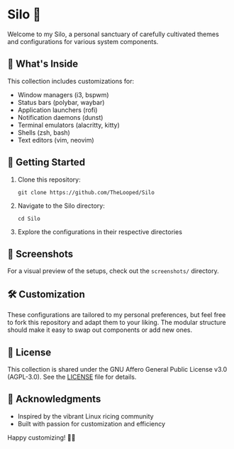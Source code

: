 # Silo 🌾

Welcome to my Silo, a personal sanctuary of carefully cultivated themes and configurations for various system components.

## 🌟 What's Inside

This collection includes customizations for:

- Window managers (i3, bspwm)
- Status bars (polybar, waybar)
- Application launchers (rofi)
- Notification daemons (dunst)
- Terminal emulators (alacritty, kitty)
- Shells (zsh, bash)
- Text editors (vim, neovim)

## 🚀 Getting Started

1. Clone this repository:
   ```
   git clone https://github.com/TheLooped/Silo
   ```
2. Navigate to the Silo directory:
   ```
   cd Silo
   ```
3. Explore the configurations in their respective directories

## 📸 Screenshots

For a visual preview of the setups, check out the `screenshots/` directory.

## 🛠 Customization

These configurations are tailored to my personal preferences, but feel free to fork this repository and adapt them to your liking. The modular structure should make it easy to swap out components or add new ones.

## 📄 License

This collection is shared under the GNU Affero General Public License v3.0 (AGPL-3.0). See the [LICENSE](./LICENSE) file for details.

## 🙏 Acknowledgments

- Inspired by the vibrant Linux ricing community
- Built with passion for customization and efficiency

Happy customizing! 🌾✨
